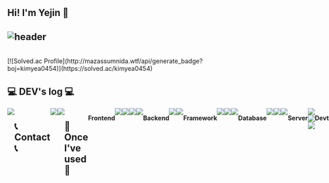 ## Hi! I'm Yejin 👋
<div align="left">
  
![header](https://capsule-render.vercel.app/api?type=waving&color=timeGradient&text=Welcome%20to%20Yejin's%20GitHub%20👋&animation=twinkling&fontSize=35&fontAlignY=40&fontAlign=70&height=250)
---
<br>
[![Solved.ac Profile](http://mazassumnida.wtf/api/generate_badge?boj=kimyea0454)](https://solved.ac/kimyea0454)

## 💻 DEV's log 💻
<div style="display:flex; flex-direction:row;">
    <a href="https://yejineeee.tistory.com/">
        <img src="https://img.shields.io/badge/Tistory-000000?style=for-the-badge&logo=Tistory&logoColor=white"> 
    </a>

 
## 📞 Contact 📞
<div style="display:flex; flex-direction:row;">
    <a href="mailto:dpwls0454@naver.com">
        <img src="https://img.shields.io/badge/Gmail-EA4335?style=for-the-badge&logo=Gmail&logoColor=white"> 
    </a>
    <a href="https://www.instagram.com/jjaemmmin.ee">
          <img src="https://img.shields.io/badge/Instagram-E4405F?style=for-the-badge&logo=Instagram&logoColor=white"> 
      </a>
</div><br>
    
## 🔨 Once I've used 🔨
  <!--  <img src="https://img.shields.io/badge/C-A8B9CC?style=square&logo=C&logoColor=black">
  <img src="https://img.shields.io/badge/JAVA-E34F26?style=square&logo=JAVA&logoColor=black">
 <img src="https://img.shields.io/badge/PYTHON-3776AB?style=square&logo=PYTHON&logoColor=black">
 <br> -->
  <p><strong>Frontend</strong></p>
 <img src="https://img.shields.io/badge/HTML5-3776AB?style=square&logo=HTML5&logoColor=white">
 <img src="https://img.shields.io/badge/CSS3-1527B6?style=square&logo=CSS3&logoColor=white">
 <img src="https://img.shields.io/badge/JAVASCRIPT-F7DF1E?style=square&logo=JAVASCRIPT&logoColor=white">
 <img src="https://img.shields.io/badge/bootstrap-7952B3?style=square&logo=bootstrap&logoColor=white">
 <br>
  <p><strong>Backend</strong></p>
 <img src="https://img.shields.io/badge/JAVA-007396?style=square&logo=JAVA&logoColor=black">
  <img src="https://img.shields.io/badge/python-3776AB?style=sqyare&logo=python&logoColor=white"> 
 <br>
  <p><strong>Framework</strong></p>
<img src="https://img.shields.io/badge/Spring Boot-6DB33F?style=flat-square&logo=spring-boot&logoColor=white">
 <img src="https://img.shields.io/badge/Spring Security-6DB33F?style=square&logo=spring security&logoColor=white">
  <img src="https://img.shields.io/badge/django-092E20?style=square&logo=django&logoColor=white">
 <p><strong>Database</strong></p>
 <img src="https://img.shields.io/badge/MYSQL-4479A1?style=square&logo=MYSQL&logoColor=black">
 <img src="https://img.shields.io/badge/MONGODB-47A248?style=square&logo=MONGODB&logoColor=black">
 <img src="https://img.shields.io/badge/postgreSQL-FFCA28?style=square&logo=postgreSQL&logoColor=white">
    <p><strong>Server</strong></p>
    <div>
        <img src="https://img.shields.io/badge/linux-FCC624?style=square&logo=linux&logoColor=black"> 
        <img src="https://img.shields.io/badge/Amazon AWS-232F3E?style=square&logo=amazon aws&logoColor=white"> 
        <img src="https://img.shields.io/badge/Amazon EC2-FF9900?style=for-the-badge&logo=amazon ec2&logoColor=white"> 
    </div>
  <p><strong>Devtool</strong></p>
 <img src="https://img.shields.io/badge/GIT-F05032?style=square=GIT&logoColor=black">
 <br>
 
 <div align = center> 
 
 </div>
<br>
</div>
